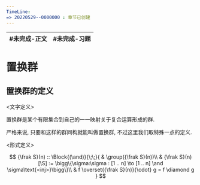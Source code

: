 ```yaml
---
TimeLine: 
=> 20220529--0000000 : 章节已创建
---
```

| #未完成-正文 | #未完成-习题 |
| ------------ | ------------ |

# 置换群

## 置换群的定义

\<文字定义\>

置换群是某个有限集合到自己的一一映射关于复合运算形成的群. 

严格来说, 只要和这样的群同构就能叫做置换群, 不过这里我们取特殊一点的定义. 

\<形式定义\>

$$
{\frak S}(n) :: \Block{(\and)}{\;\;}{
    & \group({\frak S}(n))\\
    & {\frak S}(n)[\S] := \bigg\{\sigma:\sigma : [1 .. n] \to [1 .. n] \and \sigma\text{<inj>}\bigg\}\\
    & f \overset{{\frak S}(n)}{\cdot} g = f \diamond g
}
$$

